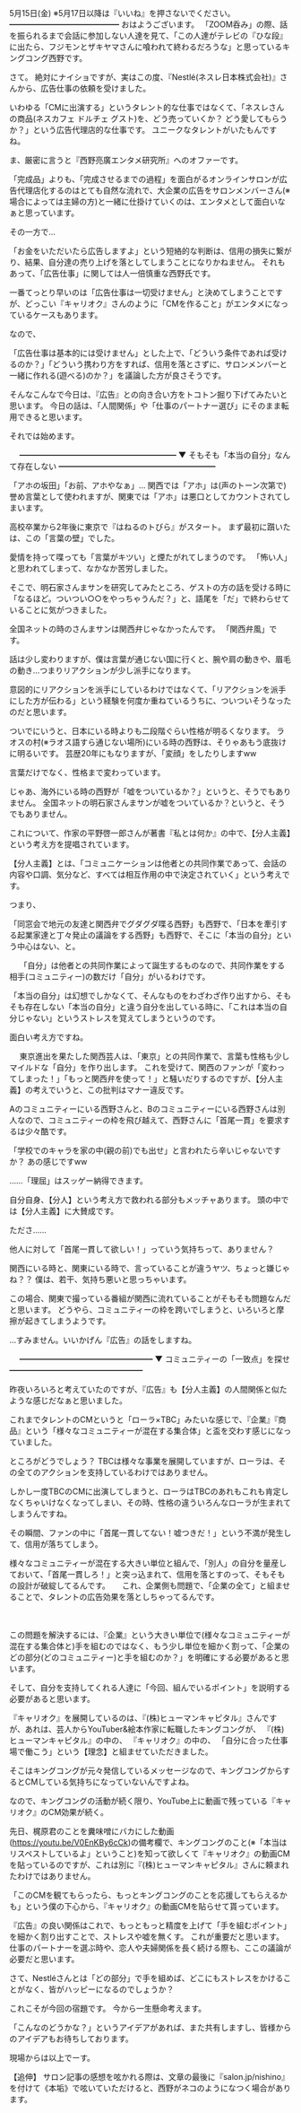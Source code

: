 5月15日(金) ※5月17日以降は『いいね』を押さないでください。
━━━━━━━━━━━━━━
おはようございます。
「ZOOM呑み」の際、話を振られるまで会話に参加しない人達を見て、「この人達がテレビの『ひな段』に出たら、フジモンとザキヤマさんに喰われて終わるだろうな」と思っているキングコング西野です。

さて。
絶対にナイショですが、実はこの度、『Nestlé(ネスレ日本株式会社)』さんから、広告仕事の依頼を受けました。

いわゆる「CMに出演する」というタレント的な仕事ではなくて、「ネスレさんの商品(ネスカフェ ドルチェ グスト)を、どう売っていくか？ どう愛してもらうか？」という広告代理店的な仕事です。
ユニークなタレントがいたもんですね。

ま、厳密に言うと『西野亮廣エンタメ研究所』へのオファーです。　

「完成品」よりも、「完成させるまでの過程」を面白がるオンラインサロンが広告代理店化するのはとても自然な流れで、大企業の広告をサロンメンバーさん(※場合によっては主婦の方)と一緒に仕掛けていくのは、エンタメとして面白いなぁと思っています。

その一方で…

「お金をいただいたら広告しますよ」という短絡的な判断は、信用の損失に繋がり、結果、自分達の売り上げを落としてしまうことになりかねません。
それもあって、「広告仕事」に関しては人一倍慎重な西野氏です。

一番てっとり早いのは「広告仕事は一切受けません」と決めてしまうことですが、どっこい『キャリオク』さんのように「CMを作ること」がエンタメになっているケースもあります。

なので、

「広告仕事は基本的には受けません」とした上で、「どういう条件であれば受けるのか？」「どういう携わり方をすれば、信用を落とさずに、サロンメンバーと一緒に作れる(遊べる)のか？」を議論した方が良さそうです。

そんなこんなで今日は、『広告』との向き合い方をトコトン掘り下げてみたいと思います。
今日の話は、「人間関係」や「仕事のパートナー選び」にそのまま転用できると思います。

それでは始めます。


　
━━━━━━━━━━━━━━━━━━━━
▼ そもそも「本当の自分」なんて存在しない
━━━━━━━━━━━━━━━━━━━━

「アホの坂田」「お前、アホやなぁ」…
関西では「アホ」は(声のトーン次第で)誉め言葉として使われますが、関東では「アホ」は悪口としてカウントされてしまいます。

高校卒業から2年後に東京で『はねるのトびら』がスタート。
まず最初に躓いたは、この「言葉の壁」でした。

愛情を持って喋っても「言葉がキツい」と煙たがれてしまうのです。
「怖い人」と思われてしまって、なかなか苦労しました。

そこで、明石家さんまサンを研究してみたところ、ゲストの方の話を受ける時に「なるほど。ついつい○○をやっちゃうんだ？」と、語尾を「だ」で終わらせていることに気がつきました。

全国ネットの時のさんまサンは関西弁じゃなかったんです。
「関西弁風」です。

話は少し変わりますが、僕は言葉が通じない国に行くと、腕や肩の動きや、眉毛の動き…つまりリアクションが少し派手になります。

意図的にリアクションを派手にしているわけではなくて、「リアクションを派手にした方が伝わる」という経験を何度か重ねているうちに、ついついそうなったのだと思います。

ついでにいうと、日本にいる時よりも二段階ぐらい性格が明るくなります。
ラオスの村(※ラオス語すら通じない場所)にいる時の西野は、そりゃあもう底抜けに明るいです。
芸歴20年にもなりますが、「変顔」をしたりしますww

言葉だけでなく、性格まで変わっています。

じゃあ、海外にいる時の西野が「嘘をついているか？」というと、そうでもありません。
全国ネットの明石家さんまサンが嘘をついているか？というと、そうでもありません。

これについて、作家の平野啓一郎さんが著書『私とは何か』の中で、【分人主義】という考え方を提唱されています。

【分人主義】とは、「コミュニケーションは他者との共同作業であって、会話の内容や口調、気分など、すべては相互作用の中で決定されていく」という考えです。

つまり、

「同窓会で地元の友達と関西弁でグダグダ喋る西野」も西野で、「日本を牽引する起業家達と丁々発止の議論をする西野」も西野で、そこに「本当の自分」という中心はない、と。

　
「自分」は他者との共同作業によって誕生するものなので、共同作業をする相手(コミュニティー)の数だけ「自分」がいるわけです。

「本当の自分」は幻想でしかなくて、そんなものをわざわざ作り出すから、そもそも存在しない「本当の自分」と違う自分を出している時に、「これは本当の自分じゃない」というストレスを覚えてしまうというのです。

面白い考え方ですね。

　
東京進出を果たした関西芸人は、「東京」との共同作業で、言葉も性格も少しマイルドな「自分」を作り出します。
これを受けて、関西のファンが「変わってしまった！」「もっと関西弁を使って！」と騒いだりするのですが、【分人主義】の考えでいうと、この批判はマナー違反です。

Aのコミュニティーにいる西野さんと、Bのコミュニティーにいる西野さんは別人なので、コミュニティーの枠を飛び越えて、西野さんに「首尾一貫」を要求するは少々酷です。

「学校でのキャラを家の中(親の前)でも出せ」と言われたら辛いじゃないですか？
あの感じですww

……「理屈」はスッゲー納得できます。

自分自身、【分人】という考え方で救われる部分もメッチャあります。
頭の中では【分人主義】に大賛成です。

たださ……

他人に対して「首尾一貫して欲しい！」っていう気持ちって、ありません？

関西にいる時と、関東にいる時で、言っていることが違うヤツ、ちょっと嫌じゃね？？
僕は、若干、気持ち悪いと思っちゃいます。

この場合、関東で撮っている番組が関西に流れていることがそもそも問題なんだと思います。
どうやら、コミュニティーの枠を跨いでしまうと、いろいろと摩擦が起きてしまうようです。

…すみません。いいかげん『広告』の話をしますね。

　
━━━━━━━━━━━━━━━━━
▼ コミュニティーの「一致点」を探せ
━━━━━━━━━━━━━━━━━

昨夜いろいろと考えていたのですが、『広告』も【分人主義】の人間関係と似たような感じだなぁと思いました。

これまでタレントのCMというと「ローラ×TBC」みたいな感じで、『企業』『商品』という「様々なコミュニティーが混在する集合体」と盃を交わす感じになっていました。

ところがどうでしょう？
TBCは様々な事業を展開していますが、ローラは、その全てのアクションを支持しているわけではありません。

しかし一度TBCのCMに出演してしまうと、ローラはTBCのあれもこれも肯定しなくちゃいけなくなってしまい、その時、性格の違ういろんなローラが生まれてしまうんですね。

その瞬間、ファンの中に「首尾一貫してない！嘘つきだ！」という不満が発生して、信用が落ちてしまう。

様々なコミュニティーが混在する大きい単位と組んで、「別人」の自分を量産しておいて、「首尾一貫しろ！」と突っ込まれて、信用を落とすのって、そもそもの設計が破綻してるんです。
　
これ、企業側も問題で、「企業の全て」と組ませることで、タレントの広告効果を落としちゃってるんです。

　

この問題を解決するには、『企業』という大きい単位で(様々なコミュニティーが混在する集合体と)手を組むのではなく、もう少し単位を細かく割って、「企業のどの部分(どのコミュニティー)と手を組むのか？」を明確にする必要があると思います。

そして、自分を支持してくれる人達に「今回、組んでいるポイント」を説明する必要があると思います。
　

『キャリオク』を展開しているのは、『(株)ヒューマンキャピタル』さんですが、あれは、芸人からYouTuber&絵本作家に転職したキングコングが、
『(株)ヒューマンキャピタル』の中の、
『キャリオク』の中の、
「自分に合った仕事場で働こう」という【理念】と組ませていただきました。

そこはキングコングが元々発信しているメッセージなので、キングコングからするとCMしている気持ちになっていないんですよね。

なので、キングコングの活動が続く限り、YouTube上に動画で残っている『キャリオク』のCM効果が続く。

先日、梶原君のことを糞味噌にバカにした動画(https://youtu.be/V0EnKBy6cCk)の備考欄で、キングコングのこと(※「本当はリスペストしているよ」ということ)を知って欲しくて『キャリオク』の動画CMを貼っているのですが、これは別に『(株)ヒューマンキャピタル』さんに頼まれたわけではありません。

「このCMを観てもらったら、もっとキングコングのことを応援してもらえるかも」という僕の下心から、『キャリオク』の動画CMを貼らせて貰っています。

『広告』の良い関係はこれで、もっともっと精度を上げて「手を組むポイント」を細かく割り出すことで、ストレスや嘘を無くす。
これが重要だと思います。
仕事のパートナーを選ぶ時や、恋人や夫婦関係を長く続ける際も、ここの議論が必要だと思います。

さて、Nestléさんとは「どの部分」で手を組めば、どこにもストレスをかけることがなく、皆がハッピーになるのでしょうか？

これこそが今回の宿題です。
今から一生懸命考えます。

「こんなのどうかな？」というアイデアがあれば、また共有しますし、皆様からのアイデアもお待ちしております。

現場からは以上でーす。

【追伸】
サロン記事の感想を呟かれる際は、文章の最後に『salon.jp/nishino』を付けて《本垢》で呟いていただけると、西野がネコのようになつく場合があります。
